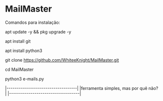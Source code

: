 # MailMaster
Comandos para instalação:

apt update -y && pkg upgrade -y

apt install git 

apt install python3

git clone https://github.com/WhiteeKnight/MailMaster.git

cd MailMaster

python3 e-mails.py



|------------------------------------|
|ferramenta simples, mas por quê não?|
|------------------------------------|
